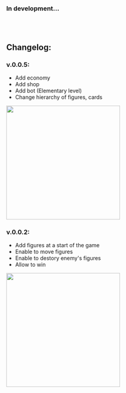 
### In development...

</br>
</br>


## Changelog:


### v.0.0.5:
* Add economy
* Add shop
* Add bot (Elementary level)
* Change hierarchy of figures, cards 

<img src="https://i.imgur.com/AxXRvKH.jpg" width="300">

### v.0.0.2:
* Add figures at a start of the game
* Enable to move figures
* Enable to destory enemy's figures
* Allow to win

<img src="https://i.imgur.com/l5Vza5s.jpg" width="300">
